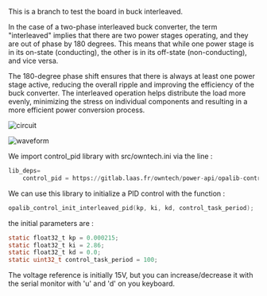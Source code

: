 This is a branch to test the board in buck interleaved.

In the case of a two-phase interleaved buck converter, the term "interleaved" implies that there are two power stages operating, and they are out of phase by 180 degrees. This means that while one power stage is in its on-state (conducting), the other is in its off-state (non-conducting), and vice versa.

The 180-degree phase shift ensures that there is always at least one power stage active, reducing the overall ripple and improving the efficiency of the buck converter. The interleaved operation helps distribute the load more evenly, minimizing the stress on individual components and resulting in a more efficient power conversion process.

![circuit](https://qph.cf2.quoracdn.net/main-qimg-27bbfbbb9466a9f8a6ee4c105a884f26)

![waveform](https://qph.cf2.quoracdn.net/main-qimg-102ebabc9c40d17b58069d02025a0175)


We import control_pid library with src/owntech.ini via the line :

```python
lib_deps=
    control_pid = https://gitlab.laas.fr/owntech/power-api/opalib-control-pid.git
```

We can use this library to initialize a PID control with the function :

```c
opalib_control_init_interleaved_pid(kp, ki, kd, control_task_period);
```

the initial parameters are :

```c
static float32_t kp = 0.000215;
static float32_t ki = 2.86;
static float32_t kd = 0.0;
static uint32_t control_task_period = 100;
```

The voltage reference is initially 15V, but you can increase/decrease it with the serial monitor with 'u' and 'd' on you keyboard.

